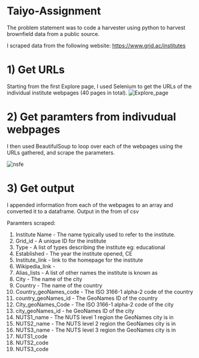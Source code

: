 # Taiyo-Assignment

The problem statement was to code a harvester using python to harvest brownfield data from a public source.

I scraped data from the following website:
https://www.grid.ac/institutes

# 1) Get URLs

Starting from the first Explore page, I used Selenium to get the URLs of the individual institute webpages (40 pages in total).
![Explore_page](https://user-images.githubusercontent.com/37187598/126042396-d08f3cd3-5ef3-4bac-b961-c2572770dca7.PNG)

# 2) Get paramters from indivudual webpages

I then used BeautifulSoup to loop over each of the webpages using the URLs gathered, and scrape the parameters.

![nsfe](https://user-images.githubusercontent.com/37187598/126042513-c24199f3-6bda-4e83-9127-734d5341e65f.PNG)

# 3) Get output 

I appended information from each of the webpages to an array and converted it to a dataframe. Output in the from of csv 
 
 Paramters scraped:
 
1) Institute Name - The name typically used to refer to the institute.
2) Grid_id - A unique ID for the institute
3) Type -	A list of types describing the institute eg: educational
4) Established - The year the institute opened, CE
5) Institute_link - link to the homepage for the institute
6) Wikipedia_link - 
7) Alias_lists -	A list of other names the institute is known as
8) City	- The name of the city
9) Country	- The name of the country
10) Country_geoNames_code	- The ISO 3166-1 alpha-2 code of the country
11) country_geoNames_id	-	The GeoNames ID of the country
12) City_geoNames_Code	- The ISO 3166-1 alpha-2 code of the city
13) city_geoNames_id - he GeoNames ID of the city
14) NUTS1_name - 	The NUTS level 1 region the GeoNames city is in
15) NUTS2_name - 	The NUTS level 2 region the GeoNames city is in
16) NUTS3_name - 	The NUTS level 3 region the GeoNames city is in
17) NUTS1_code
18) NUTS2_code
19) NUTS3_code









